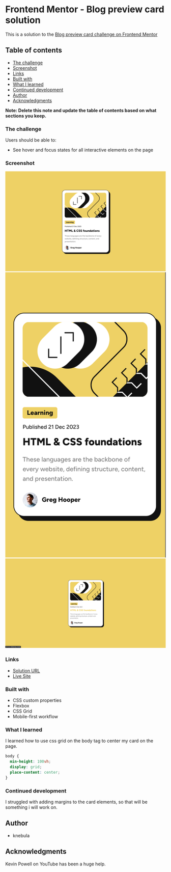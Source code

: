 # Frontend Mentor - Blog preview card solution

This is a solution to the [Blog preview card challenge on Frontend Mentor](https://www.frontendmentor.io/challenges/blog-preview-card-ckPaj01IcS)

## Table of contents

- [The challenge](#the-challenge)
- [Screenshot](#screenshot)
- [Links](#links)
- [Built with](#built-with)
- [What I learned](#what-i-learned)
- [Continued development](#continued-development)
- [Author](#author)
- [Acknowledgments](#acknowledgments)

**Note: Delete this note and update the table of contents based on what sections you keep.**

### The challenge

Users should be able to:

- See hover and focus states for all interactive elements on the page

### Screenshot

![desktop](./screenshot.png)
![mobile screenshot](./mobile_screenshot.png)
![active screenshot](./active_screenshot.png)

### Links

- [Solution URL](https://github.com/knebula/blog-preview-card)
- [Live Site](https://knebula.github.io/blog-preview-card/)

### Built with

- CSS custom properties
- Flexbox
- CSS Grid
- Mobile-first workflow

### What I learned

I learned how to use css grid on the body tag to center my card on the page.

```css
body {
  min-height: 100vh;
  display: grid;
  place-content: center;
}
```

### Continued development

I struggled with adding margins to the card elements, so that will be something i will work on.

## Author

- knebula

## Acknowledgments

Kevin Powell on YouTube has been a huge help.
